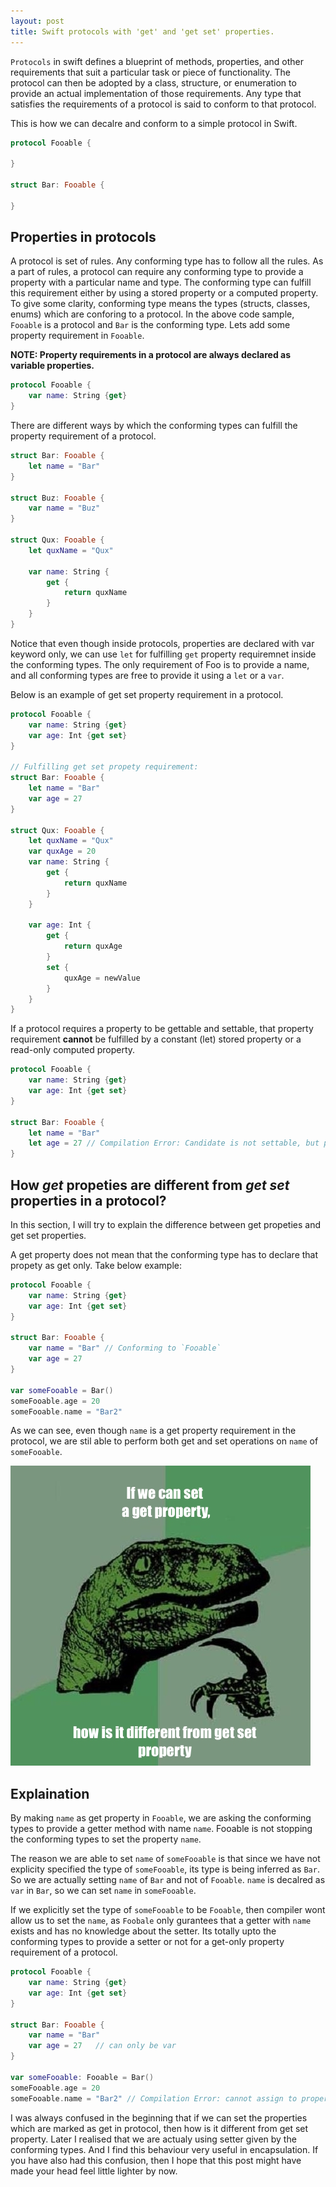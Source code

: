 ```yaml
---
layout: post
title: Swift protocols with 'get' and 'get set' properties.
---
```


`Protocols` in swift defines a blueprint of methods, properties, and other requirements that suit a particular task or piece of functionality. The protocol can then be adopted by a class, structure, or enumeration to provide an actual implementation of those requirements. Any type that satisfies the requirements of a protocol is said to conform to that protocol.

This is how we can decalre and conform to a simple protocol in Swift.

```swift
protocol Fooable {
    
}

struct Bar: Fooable {
    
}

```

## Properties in protocols

A protocol is set of rules. Any conforming type has to follow all the rules. As a part of rules, a protocol can require any conforming type to provide a property with a particular name and type. The conforming type can fulfill this requirement either by using a stored property or a computed property. To give some clarity, conforming type means the types (structs, classes, enums) which are conforing to a protocol. In the above code sample, `Fooable` is a protocol and `Bar` is the conforming type. Lets add some property requirement in `Fooable`.

**NOTE: Property requirements in a protocol are always declared as variable properties.**

```swift
protocol Fooable {
    var name: String {get}
}

```
There are different ways by which the conforming types can fulfill the property requirement of a protocol.

```swift
struct Bar: Fooable {
    let name = "Bar"
}

struct Buz: Fooable {
    var name = "Buz"
}

struct Qux: Fooable {
    let quxName = "Qux"
    
    var name: String {
        get {
            return quxName
        }
    }
}

```

Notice that even though inside protocols, properties are declared with var keyword only, we can use `let` for fulfilling `get` property requiremnet inside the conforming types. The only requirement of Foo is to provide a name, and all conforming types are free to provide it using a `let` or a `var`. 

Below is an example of get set property requirement in a protocol.

```swift
protocol Fooable {
    var name: String {get}
    var age: Int {get set}
}

// Fulfilling get set propety requirement:
struct Bar: Fooable {
    let name = "Bar"
    var age = 27 
}

struct Qux: Fooable {
    let quxName = "Qux"
    var quxAge = 20
    var name: String {
        get {
            return quxName
        }
    }

    var age: Int {
        get {
            return quxAge
        }
        set {
        	quxAge = newValue
        }
    }
}

```

If a protocol requires a property to be gettable and settable, that property requirement **cannot** be fulfilled by a constant (let) stored property or a read-only computed property. 

```swift
protocol Fooable {
    var name: String {get}
    var age: Int {get set}
}

struct Bar: Fooable {
    let name = "Bar"
    let age = 27 // Compilation Error: Candidate is not settable, but protocol requires it.
}

```

## How *get* propeties are different from *get set* properties in a protocol?

In this section, I will try to explain the difference between get propeties and get set properties.

A get property does not mean that the conforming type has to declare that propety as get only. Take below example:


```swift
protocol Fooable {
    var name: String {get}
    var age: Int {get set}
}

struct Bar: Fooable {
    var name = "Bar" // Conforming to `Fooable`
    var age = 27 
}

var someFooable = Bar()
someFooable.age = 20
someFooable.name = "Bar2"

```

As we can see, even though `name` is a get property requirement in the protocol, we are stil able to perform both get and set operations on `name` of `someFooable`. 

![Image alt](/assets/posts/Swift_Protocol_Get_Set/984.jpg "confused")

## Explaination
By making `name` as get property in `Fooable`, we are asking the conforming types to provide a getter method with name `name`. Fooable is not stopping the conforming types to set the property `name`. 

The reason we are able to set `name` of `someFooable` is that since we have not explicity specified the type of `someFooable`, its type is being inferred as `Bar`. So we are actually setting `name` of `Bar` and not of `Fooable`. `name` is decalred as `var` in `Bar`, so we can set `name` in `someFooable`.

If we explicitly set the type of `someFooable` to be `Fooable`, then compiler wont allow us to set the `name`, as `Foobale` only gurantees that a getter with `name` exists and has no knowledge about the setter. Its totally upto the conforming types to provide a setter or not for a get-only property requirement of a protocol.  


```swift
protocol Fooable {
    var name: String {get}
    var age: Int {get set}
}

struct Bar: Fooable {
    var name = "Bar"
    var age = 27   // can only be var
}

var someFooable: Fooable = Bar()
someFooable.age = 20
someFooable.name = "Bar2" // Compilation Error: cannot assign to property: 'name' is a get-only property

```

I was always confused in the beginning that if we can set the properties which are marked as get in protocol, then how is it different from get set property. Later I realised that we are actualy using setter given by the conforming types. And I find this behaviour very useful in encapsulation. If you have also had this confusion, then I hope that this post might have made your head feel little lighter by now.



